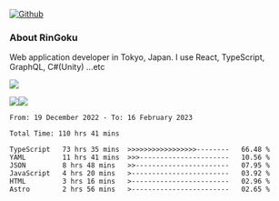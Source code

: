 [![Github](https://img.shields.io/github/followers/RinGoku?label=Follow&style=social)](https://github.com/RinGoku)

### About RinGoku
Web application developer in Tokyo, Japan.
I use React, TypeScript, GraphQL, C#(Unity) ...etc

![](https://github-profile-summary-cards.vercel.app/api/cards/profile-details?username=RinGoku&theme=default)

![](https://github-profile-summary-cards.vercel.app/api/cards/repos-per-language?username=RinGoku&theme=default)![](https://github-profile-summary-cards.vercel.app/api/cards/stats?username=RinGoku&theme=default)

<!--START_SECTION:waka-->

```text
From: 19 December 2022 - To: 16 February 2023

Total Time: 110 hrs 41 mins

TypeScript   73 hrs 35 mins  >>>>>>>>>>>>>>>>>--------   66.48 %
YAML         11 hrs 41 mins  >>>----------------------   10.56 %
JSON         8 hrs 48 mins   >>-----------------------   07.95 %
JavaScript   4 hrs 20 mins   >------------------------   03.92 %
HTML         3 hrs 16 mins   >------------------------   02.96 %
Astro        2 hrs 56 mins   >------------------------   02.65 %
```

<!--END_SECTION:waka-->
